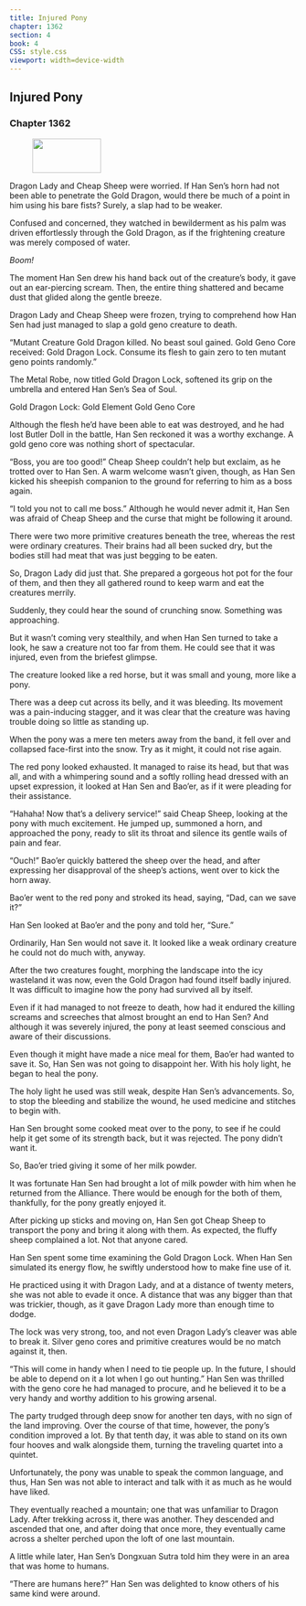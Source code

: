 ```yaml
---
title: Injured Pony
chapter: 1362
section: 4
book: 4
CSS: style.css
viewport: width=device-width
---
```


## Injured Pony

### Chapter 1362

<figure>
	<img src="../Images/gem.gif" alt="" id="gem" width="120" height="60" />
</figure>

Dragon Lady and Cheap Sheep were worried. If Han Sen’s horn had not been able to penetrate the Gold Dragon, would there be much of a point in him using his bare fists? Surely, a slap had to be weaker.

Confused and concerned, they watched in bewilderment as his palm was driven effortlessly through the Gold Dragon, as if the frightening creature was merely composed of water.

*Boom!*

The moment Han Sen drew his hand back out of the creature’s body, it gave out an ear-piercing scream. Then, the entire thing shattered and became dust that glided along the gentle breeze.

Dragon Lady and Cheap Sheep were frozen, trying to comprehend how Han Sen had just managed to slap a gold geno creature to death.

“Mutant Creature Gold Dragon killed. No beast soul gained. Gold Geno Core received: Gold Dragon Lock. Consume its flesh to gain zero to ten mutant geno points randomly.”

The Metal Robe, now titled Gold Dragon Lock, softened its grip on the umbrella and entered Han Sen’s Sea of Soul.

Gold Dragon Lock: Gold Element Gold Geno Core

Although the flesh he’d have been able to eat was destroyed, and he had lost Butler Doll in the battle, Han Sen reckoned it was a worthy exchange. A gold geno core was nothing short of spectacular.

“Boss, you are too good!” Cheap Sheep couldn’t help but exclaim, as he trotted over to Han Sen. A warm welcome wasn’t given, though, as Han Sen kicked his sheepish companion to the ground for referring to him as a boss again.

“I told you not to call me boss.” Although he would never admit it, Han Sen was afraid of Cheap Sheep and the curse that might be following it around.

There were two more primitive creatures beneath the tree, whereas the rest were ordinary creatures. Their brains had all been sucked dry, but the bodies still had meat that was just begging to be eaten.

So, Dragon Lady did just that. She prepared a gorgeous hot pot for the four of them, and then they all gathered round to keep warm and eat the creatures merrily.

Suddenly, they could hear the sound of crunching snow. Something was approaching.

But it wasn’t coming very stealthily, and when Han Sen turned to take a look, he saw a creature not too far from them. He could see that it was injured, even from the briefest glimpse.

The creature looked like a red horse, but it was small and young, more like a pony.

There was a deep cut across its belly, and it was bleeding. Its movement was a pain-inducing stagger, and it was clear that the creature was having trouble doing so little as standing up.

When the pony was a mere ten meters away from the band, it fell over and collapsed face-first into the snow. Try as it might, it could not rise again.

The red pony looked exhausted. It managed to raise its head, but that was all, and with a whimpering sound and a softly rolling head dressed with an upset expression, it looked at Han Sen and Bao’er, as if it were pleading for their assistance.

“Hahaha! Now that’s a delivery service!” said Cheap Sheep, looking at the pony with much excitement. He jumped up, summoned a horn, and approached the pony, ready to slit its throat and silence its gentle wails of pain and fear.

“Ouch!” Bao’er quickly battered the sheep over the head, and after expressing her disapproval of the sheep’s actions, went over to kick the horn away.

Bao’er went to the red pony and stroked its head, saying, “Dad, can we save it?”

Han Sen looked at Bao’er and the pony and told her, “Sure.”

Ordinarily, Han Sen would not save it. It looked like a weak ordinary creature he could not do much with, anyway.

After the two creatures fought, morphing the landscape into the icy wasteland it was now, even the Gold Dragon had found itself badly injured. It was difficult to imagine how the pony had survived all by itself.

Even if it had managed to not freeze to death, how had it endured the killing screams and screeches that almost brought an end to Han Sen? And although it was severely injured, the pony at least seemed conscious and aware of their discussions.

Even though it might have made a nice meal for them, Bao’er had wanted to save it. So, Han Sen was not going to disappoint her. With his holy light, he began to heal the pony.

The holy light he used was still weak, despite Han Sen’s advancements. So, to stop the bleeding and stabilize the wound, he used medicine and stitches to begin with.

Han Sen brought some cooked meat over to the pony, to see if he could help it get some of its strength back, but it was rejected. The pony didn’t want it.

So, Bao’er tried giving it some of her milk powder.

It was fortunate Han Sen had brought a lot of milk powder with him when he returned from the Alliance. There would be enough for the both of them, thankfully, for the pony greatly enjoyed it.

After picking up sticks and moving on, Han Sen got Cheap Sheep to transport the pony and bring it along with them. As expected, the fluffy sheep complained a lot. Not that anyone cared.

Han Sen spent some time examining the Gold Dragon Lock. When Han Sen simulated its energy flow, he swiftly understood how to make fine use of it.

He practiced using it with Dragon Lady, and at a distance of twenty meters, she was not able to evade it once. A distance that was any bigger than that was trickier, though, as it gave Dragon Lady more than enough time to dodge.

The lock was very strong, too, and not even Dragon Lady’s cleaver was able to break it. Silver geno cores and primitive creatures would be no match against it, then.

“This will come in handy when I need to tie people up. In the future, I should be able to depend on it a lot when I go out hunting.” Han Sen was thrilled with the geno core he had managed to procure, and he believed it to be a very handy and worthy addition to his growing arsenal.

The party trudged through deep snow for another ten days, with no sign of the land improving. Over the course of that time, however, the pony’s condition improved a lot. By that tenth day, it was able to stand on its own four hooves and walk alongside them, turning the traveling quartet into a quintet.

Unfortunately, the pony was unable to speak the common language, and thus, Han Sen was not able to interact and talk with it as much as he would have liked.

They eventually reached a mountain; one that was unfamiliar to Dragon Lady. After trekking across it, there was another. They descended and ascended that one, and after doing that once more, they eventually came across a shelter perched upon the loft of one last mountain.

A little while later, Han Sen’s Dongxuan Sutra told him they were in an area that was home to humans.

“There are humans here?” Han Sen was delighted to know others of his same kind were around.